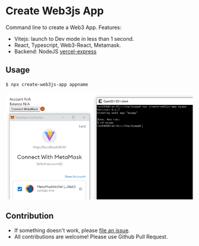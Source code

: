 # Create Web3js App

Command line to create a Web3 App. Features:
- Vitejs: launch to Dev mode in less than 1 second.
- React, Typescript, Web3-React, Metamask.
- Backend: NodeJS [vercel-express](https://github.com/ngduc/vercel-express)

## Usage

```
$ npx create-web3js-app appname
```

<img src="./docs/screenshot-01.png">

## Contribution

- If something doesn't work, please [file an issue](https://github.com/coddx-hq/create-web3js-app/issues).
- All contributions are welcome! Please use Github Pull Request.
